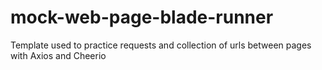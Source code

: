 # mock-web-page-blade-runner
Template used to practice requests and collection of urls between pages with Axios and Cheerio
